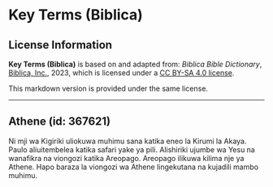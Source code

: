 # Key Terms (Biblica)

## License Information

**Key Terms (Biblica)** is based on and adapted from: _Biblica Bible Dictionary_, [Biblica, Inc.](https://www.biblica.com/), 2023, which is licensed under a [CC BY-SA 4.0 license](https://creativecommons.org/licenses/by-sa/4.0/legalcode.en).

This markdown version is provided under the same license.



--------------------------------

## Athene (id: 367621)

Ni mji wa Kigiriki uliokuwa muhimu sana katika eneo la Kirumi la Akaya. Paulo aliuitembelea katika safari yake ya pili. Alishiriki ujumbe wa Yesu na wanafikra na viongozi katika Areopago. Areopago ilikuwa kilima nje ya Athene. Hapo baraza la viongozi wa Athene lingekutana na kujadili mambo muhimu.



